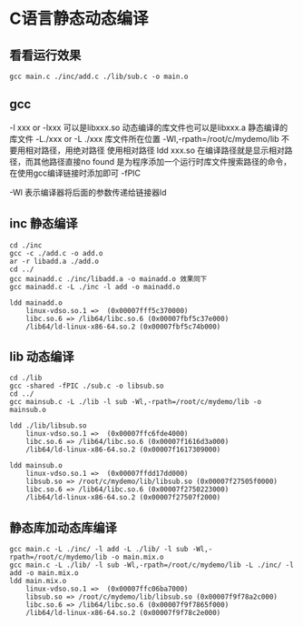 # C语言静态动态编译

## 看看运行效果
```
gcc main.c ./inc/add.c ./lib/sub.c -o main.o
```
## gcc
-l xxx or -lxxx 可以是libxxx.so 动态编译的库文件也可以是libxxx.a 静态编译的库文件
-L./xxx or -L ./xxx 库文件所在位置
-Wl,-rpath=/root/c/mydemo/lib 不要用相对路径，用绝对路径
使用相对路径 ldd xxx.so 在编译路径就是显示相对路径，而其他路径直接no found
是为程序添加一个运行时库文件搜索路径的命令，在使用gcc编译链接时添加即可
-fPIC 


-Wl 表示编译器将后面的参数传递给链接器ld

## inc 静态编译
```
cd ./inc
gcc -c ./add.c -o add.o
ar -r libadd.a ./add.o
cd ../
gcc mainadd.c ./inc/libadd.a -o mainadd.o 效果同下
gcc mainadd.c -L ./inc -l add -o mainadd.o

ldd mainadd.o
	linux-vdso.so.1 =>  (0x00007fff5c370000)
	libc.so.6 => /lib64/libc.so.6 (0x00007fbf5c37e000)
	/lib64/ld-linux-x86-64.so.2 (0x00007fbf5c74b000)
```

## lib 动态编译
```
cd ./lib
gcc -shared -fPIC ./sub.c -o libsub.so
cd ../
gcc mainsub.c -L ./lib -l sub -Wl,-rpath=/root/c/mydemo/lib -o mainsub.o

ldd ./lib/libsub.so
	linux-vdso.so.1 =>  (0x00007ffc6fde4000)
	libc.so.6 => /lib64/libc.so.6 (0x00007f1616d3a000)
	/lib64/ld-linux-x86-64.so.2 (0x00007f1617309000)

ldd mainsub.o
	linux-vdso.so.1 =>  (0x00007ffdd17dd000)
	libsub.so => /root/c/mydemo/lib/libsub.so (0x00007f27505f0000)
	libc.so.6 => /lib64/libc.so.6 (0x00007f2750223000)
	/lib64/ld-linux-x86-64.so.2 (0x00007f27507f2000)
```

## 静态库加动态库编译
```
gcc main.c -L ./inc/ -l add -L ./lib/ -l sub -Wl,-rpath=/root/c/mydemo/lib -o main.mix.o
gcc main.c -L ./lib/ -l sub -Wl,-rpath=/root/c/mydemo/lib -L ./inc/ -l add -o main.mix.o
ldd main.mix.o
	linux-vdso.so.1 =>  (0x00007ffc06ba7000)
	libsub.so => /root/c/mydemo/lib/libsub.so (0x00007f9f78a2c000)
	libc.so.6 => /lib64/libc.so.6 (0x00007f9f7865f000)
	/lib64/ld-linux-x86-64.so.2 (0x00007f9f78c2e000)
```






